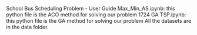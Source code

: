 School Bus Scheduling Problem - User Guide
Max_Min_AS.ipynb: this python file is the ACO method for solving our problem
1724 GA TSP.ipynb: this python file is the GA method for solving our problem
All the datasets are in the data folder.